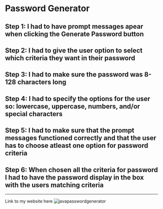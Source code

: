 # Password Generator 

## Step 1: I had to have prompt messages apear when clicking the Generate Password button

## Step 2: I had to give the user option to select which criteria they want in their password

## Step 3: I had to make sure the password was 8-128 characters long

## Step 4: I had to specify the options for the user so: lowercase, uppercase, numbers, and/or special characters

## Step 5: I had to make sure that the prompt messages functioned correctly and that the user has to choose atleast one option for password criteria

## Step 6: When chosen all the criteria for password I had to have the password display in the box with the users matching criteria
---
Link to my website here
![javapasswordgenerator](https://user-images.githubusercontent.com/120063382/213278858-65b1eac2-dac4-4ec5-bdee-d386a77590ed.png)
